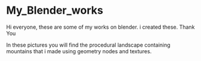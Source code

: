 # My_Blender_works
Hi everyone, these are some of my works on blender. i created these. Thank You

In these pictures you will find the procedural landscape containing mountains that i made using geometry nodes and textures.
